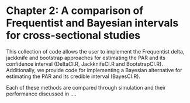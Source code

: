 # Chapter 2: A comparison of Frequentist and Bayesian intervals for cross-sectional studies

This collection of code allows the user to implement the Frequentist delta, jackknife and bootstrap approaches for estimating the PAR and its confidence interval (DeltaCI.R, JackknifeCI.R and BootstrapCI.R). Additionally, we provide code for implementing a Bayesian alternative for estimating the PAR and its credible interval (BayesCI.R).

Each of these methods are compared through simulation and their performance discussed in ....





